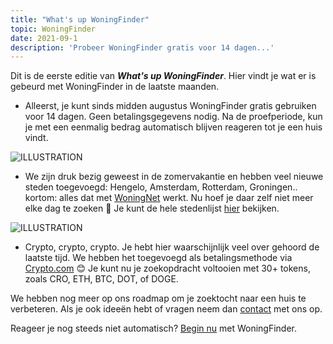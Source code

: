 ```yaml
---
title: "What's up WoningFinder"
topic: WoningFinder
date: 2021-09-1
description: 'Probeer WoningFinder gratis voor 14 dagen...'
---
```


Dit is de eerste editie van **_What's up WoningFinder_**. Hier vindt je wat er is gebeurd met WoningFinder in de laatste maanden.

- Alleerst, je kunt sinds midden augustus WoningFinder gratis gebruiken voor 14 dagen. Geen betalingsgegevens nodig. Na de proefperiode, kun je met een eenmalig bedrag automatisch blijven reageren tot je een huis vindt.

![ILLUSTRATION]()

- We zijn druk bezig geweest in de zomervakantie en hebben veel nieuwe steden toegevoegd: Hengelo, Amsterdam, Rotterdam, Groningen.. kortom: alles dat met [WoningNet](https://www.woningnet.nl/) werkt. Nu hoef je daar zelf niet meer elke dag te zoeken 🎉 Je kunt de hele stedenlijst [hier](https://woningfinder.nl/woningcorporaties) bekijken.

![ILLUSTRATION]()

- Crypto, crypto, crypto. Je hebt hier waarschijnlijk veel over gehoord de laatste tijd. We hebben het toegevoegd als betalingsmethode via [Crypto.com](https://crypto.com/app/8ceyegkb3y) 😊 Je kunt nu je zoekopdracht voltooien met 30+ tokens, zoals CRO, ETH, BTC, DOT, of DOGE.

We hebben nog meer op ons roadmap om je zoektocht naar een huis te verbeteren.
Als je ook ideeën hebt of vragen neem dan [contact](https://woningfinder.nl/contact) met ons op.

Reageer je nog steeds niet automatisch? [Begin nu](https://woningfinder.nl/start) met WoningFinder.